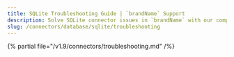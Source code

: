 ```yaml
---
title: SQLite Troubleshooting Guide | `brandName` Support
description: Solve SQLite connector issues in `brandName` with our comprehensive troubleshooting guide. Fix connection errors, resolve common problems & optimize performance.
slug: /connectors/database/sqlite/troubleshooting
---
```


{% partial file="/v1.9/connectors/troubleshooting.md" /%}
